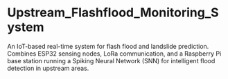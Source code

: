 # Upstream_Flashflood_Monitoring_System
An IoT-based real-time system for flash flood and landslide prediction. Combines ESP32 sensing nodes, LoRa communication, and a Raspberry Pi base station running a Spiking Neural Network (SNN) for intelligent flood detection in upstream areas.

